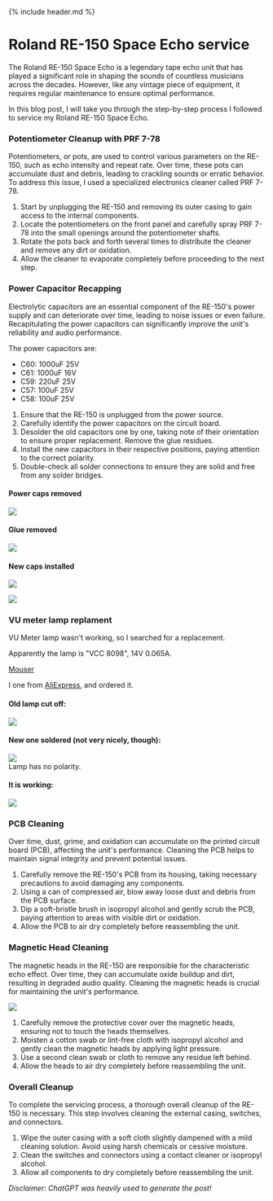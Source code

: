 {% include header.md  %}

# Roland RE-150 Space Echo service

The Roland RE-150 Space Echo is a legendary tape echo unit that has played a significant role in shaping the sounds of countless musicians across the decades. However, like any vintage piece of equipment, it requires regular maintenance to ensure optimal performance. 

In this blog post, I will take you through the step-by-step process I followed to service my Roland RE-150 Space Echo. 

### Potentiometer Cleanup with PRF 7-78

Potentiometers, or pots, are used to control various parameters on the RE-150, such as echo intensity and repeat rate. Over time, these pots can accumulate dust and debris, leading to crackling sounds or erratic behavior. To address this issue, I used a specialized electronics cleaner called PRF 7-78.

1. Start by unplugging the RE-150 and removing its outer casing to gain access to the internal components.
2. Locate the potentiometers on the front panel and carefully spray PRF 7-78 into the small openings around the potentiometer shafts.
3. Rotate the pots back and forth several times to distribute the cleaner and remove any dirt or oxidation.
4. Allow the cleaner to evaporate completely before proceeding to the next step.

### Power Capacitor Recapping

Electrolytic capacitors are an essential component of the RE-150's power supply and can deteriorate over time, leading to noise issues or even failure. Recapitulating the power capacitors can significantly improve the unit's reliability and audio performance.

The power capacitors are:
- C60: 1000uF 25V
- C61: 1000uF 16V
- C59: 220uF 25V
- C57: 100uF 25V  
- C58: 100uF 25V 

1. Ensure that the RE-150 is unplugged from the power source.
2. Carefully identify the power capacitors on the circuit board.
3. Desolder the old capacitors one by one, taking note of their orientation to ensure proper replacement. Remove the glue residues.
4. Install the new capacitors in their respective positions, paying attention to the correct polarity.
5. Double-check all solder connections to ensure they are solid and free from any solder bridges.

#### Power caps removed
![](images/re150/no_caps.jpg)

#### Glue removed
![](images/re150/cleaned_nocaps.jpg)

#### New caps installed
![](images/re150/new_caps.jpg)

![](images/re150/overview.jpg)


### VU meter lamp replament

VU Meter lamp wasn't working, so I searched for a replacement.

Apparently the lamp is "VCC 8098", 14V 0.065A.

[Mouser](https://www.mouser.com/ProductDetail/VCC/8098?qs=QPnOXzBHpPDnoYnQLmK79Q%3D%3D)

I one from [AliExpress](https://www.aliexpress.com/item/4000367166130.html?spm=a2g0o.order_list.order_list_main.84.6d531802WqzYPv), and ordered it. 



#### Old lamp cut off:
![](images/re150/lamp1.jpg)

#### New one soldered (not very nicely, though):
![](images/re150/lamp2.jpg)
<br/>
Lamp has no polarity.

####  It is working:
![](images/re150/lamp3.jpg)



### PCB Cleaning

Over time, dust, grime, and oxidation can accumulate on the printed circuit board (PCB), affecting the unit's performance. Cleaning the PCB helps to maintain signal integrity and prevent potential issues.

1. Carefully remove the RE-150's PCB from its housing, taking necessary precautions to avoid damaging any components.
2. Using a can of compressed air, blow away loose dust and debris from the PCB surface.
3. Dip a soft-bristle brush in isopropyl alcohol and gently scrub the PCB, paying attention to areas with visible dirt or oxidation.
4. Allow the PCB to air dry completely before reassembling the unit.

### Magnetic Head Cleaning

The magnetic heads in the RE-150 are responsible for the characteristic echo effect. Over time, they can accumulate oxide buildup and dirt, resulting in degraded audio quality. Cleaning the magnetic heads is crucial for maintaining the unit's performance.

![](images/re150/heads.jpg)

1. Carefully remove the protective cover over the magnetic heads, ensuring not to touch the heads themselves.
2. Moisten a cotton swab or lint-free cloth with isopropyl alcohol and gently clean the magnetic heads by applying light pressure.
3. Use a second clean swab or cloth to remove any residue left behind.
4. Allow the heads to air dry completely before reassembling the unit.

### Overall Cleanup
To complete the servicing process, a thorough overall cleanup of the RE-150 is necessary. This step involves cleaning the external casing, switches, and connectors.

1. Wipe the outer casing with a soft cloth slightly dampened with a mild cleaning solution. Avoid using harsh chemicals or cessive moisture.
2. Clean the switches and connectors using a contact cleaner or isopropyl alcohol.
3. Allow all components to dry completely before reassembling the unit.


*Disclaimer: ChatGPT was heavily used to generate the post!*

